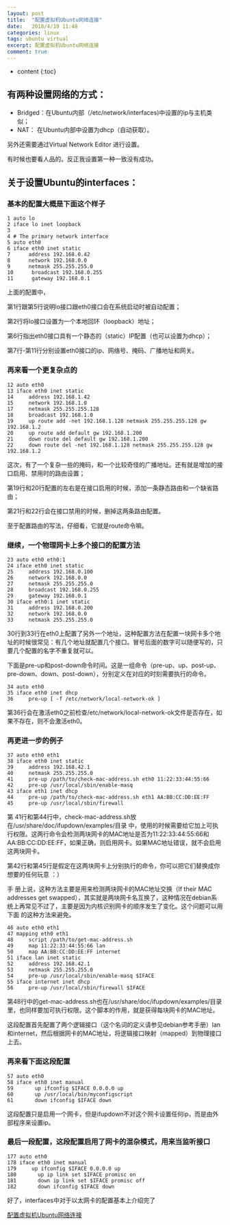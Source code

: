 ```yaml
---
layout: post
title:  "配置虚拟机Ubuntu网络连接"
date:   2018/4/19 11:48
categories: linux
tags: ubuntu virtual
excerpt: 配置虚拟机Ubuntu网络连接
comment: true
---
```


* content
{:toc}

## 有两种设置网络的方式：

- Bridged：在Ubuntu内部（/etc/network/interfaces)中设置的ip与主机类似；
- NAT： 在Ubuntu内部中设置为dhcp（自动获取）。 

另外还需要通过Virtual Network Editor 进行设置。

有时候也要看人品的。反正我设置第一种一致没有成功。 

## 关于设置Ubuntu的interfaces：

### 基本的配置大概是下面这个样子

```shell
1 auto lo
2 iface lo inet loopback
3 
4 # The primary network interface
5 auto eth0
6 iface eth0 inet static
7      address 192.168.0.42
8      network 192.168.0.0
9      netmask 255.255.255.0
10      broadcast 192.168.0.255
11      gateway 192.168.0.1
```
上面的配置中，

第1行跟第5行说明lo接口跟eth0接口会在系统启动时被自动配置；

第2行将lo接口设置为一个本地回环（loopback）地址；

第6行指出eth0接口具有一个静态的（static）IP配置（也可以设置为dhcp）；

第7行-第11行分别设置eth0接口的ip、网络号、掩码、广播地址和网关。

### 再来看一个更复杂点的

```shell
12 auto eth0
13 iface eth0 inet static
14     address 192.168.1.42
15     network 192.168.1.0
17     netmask 255.255.255.128
18     broadcast 192.168.1.0
19     up route add -net 192.168.1.128 netmask 255.255.255.128 gw 192.168.1.2
20     up route add default gw 192.168.1.200
21     down route del default gw 192.168.1.200
22     down route del -net 192.168.1.128 netmask 255.255.255.128 gw 192.168.1.2
```
这次，有了一个复杂一些的掩码，和一个比较奇怪的广播地址。还有就是增加的接口启用、禁用时的路由设置；

第19行和20行配置的左右是在接口启用的时候，添加一条静态路由和一个缺省路由；

第21行和22行会在接口禁用的时候，删掉这两条路由配置。

至于配置路由的写法，仔细看，它就是route命令嘛。

### 继续，一个物理网卡上多个接口的配置方法

```shell
23 auto eth0 eth0:1
24 iface eth0 inet static
25     address 192.168.0.100
26     network 192.168.0.0
27     netmask 255.255.255.0
28     broadcast 192.168.0.255
29     gateway 192.168.0.1
30 iface eth0:1 inet static
31     address 192.168.0.200
32     network 192.168.0.0
33     netmask 255.255.255.0
```
30行到33行在eth0上配置了另外一个地址，这种配置方法在配置一块网卡多个地址的时候很常见：有几个地址就配置几个接口。冒号后面的数字可以随便写的，只要几个配置的名字不重复就可以。

下面是pre-up和post-down命令时间。这是一组命令（pre-up、up、post-up、pre-down、down、post-down），分别定义在对应的时刻需要执行的命令。
```shell
34 auto eth0
35 iface eth0 inet dhcp
36     pre-up [ -f /etc/network/local-network-ok ]
```
第36行会在激活eth0之前检查/etc/network/local-network-ok文件是否存在，如果不存在，则不会激活eth0。

### 再更进一步的例子

```shell
37 auto eth0 eth1
38 iface eth0 inet static
39     address 192.168.42.1
40     netmask 255.255.255.0
41     pre-up /path/to/check-mac-address.sh eth0 11:22:33:44:55:66
42     pre-up /usr/local/sbin/enable-masq
43 iface eth1 inet dhcp
44     pre-up /path/to/check-mac-address.sh eth1 AA:BB:CC:DD:EE:FF
45     pre-up /usr/local/sbin/firewall
```
第 41行和第44行中，check-mac-address.sh放在/usr/share/doc/ifupdown/examples/目录 中，使用的时候需要给它加上可执行权限。这两行命令会检测两块网卡的MAC地址是否为11:22:33:44:55:66和 AA:BB:CC:DD:EE:FF，如果正确，则启用网卡。如果MAC地址错误，就不会启用这两块网卡。

第42行和第45行是假定在这两块网卡上分别执行的命令，你可以把它们替换成你想要的任何玩意 ：）

手 册上说，这种方法主要是用来检测两块网卡的MAC地址交换（If their MAC addresses get swapped），其实就是两块网卡名互换了，这种情况在debian系统上再常见不过了，主要是因为内核识别网卡的顺序发生了变化。这个问题可以用下面 的这种方法来避免。

```shell
46 auto eth0 eth1
47 mapping eth0 eth1
48     script /path/to/get-mac-address.sh
49     map 11:22:33:44:55:66 lan
50     map AA:BB:CC:DD:EE:FF internet
51 iface lan inet static
52     address 192.168.42.1
53     netmask 255.255.255.0
54     pre-up /usr/local/sbin/enable-masq $IFACE
55 iface internet inet dhcp
56     pre-up /usr/local/sbin/firewall $IFACE
```
第48行中的get-mac-address.sh也在/usr/share/doc/ifupdown/examples/目录里，也同样要加可执行权限。这个脚本的作用，就是获得每块网卡的MAC地址。

这段配置首先配置了两个逻辑接口（这个名词的定义请参见debian参考手册）lan和internet，然后根据网卡的MAC地址，将逻辑接口映射（mapped）到物理接口上去。

### 再来看下面这段配置

```shell
57 auto eth0  
58 iface eth0 inet manual  
59       up ifconfig $IFACE 0.0.0.0 up  
60       up /usr/local/bin/myconfigscript  
61       down ifconfig $IFACE down
```
这段配置只是启用一个网卡，但是ifupdown不对这个网卡设置任何ip，而是由外部程序来设置ip。

### 最后一段配置，这段配置启用了网卡的混杂模式，用来当监听接口

```shell
177 auto eth0
178 iface eth0 inet manual
179     up ifconfig $IFACE 0.0.0.0 up
180       up ip link set $IFACE promisc on
181       down ip link set $IFACE promisc off
182       down ifconfig $IFACE down
```
好了，interfaces中对于以太网卡的配置基本上介绍完了

[配置虚拟机Ubuntu网络连接](https://gzwawj.github.io/archives/3)